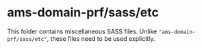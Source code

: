 # ams-domain-prf/sass/etc

This folder contains miscellaneous SASS files. Unlike `"ams-domain-prf/sass/etc"`, these files
need to be used explicitly.
